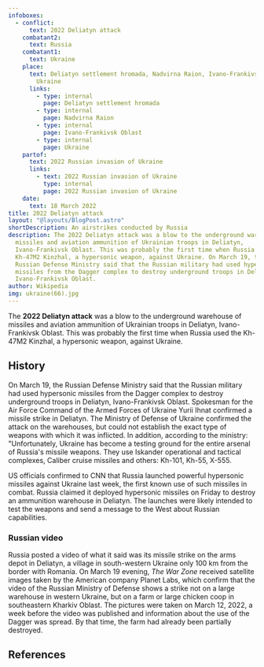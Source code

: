 ```yaml
---
infoboxes:
  - conflict:
      text: 2022 Deliatyn attack
    combatant2:
      text: Russia
    combatant1:
      text: Ukraine
    place:
      text: Deliatyn settlement hromada, Nadvirna Raion, Ivano-Frankivsk Oblast,
        Ukraine
      links:
        - type: internal
          page: Deliatyn settlement hromada
        - type: internal
          page: Nadvirna Raion
        - type: internal
          page: Ivano-Frankivsk Oblast
        - type: internal
          page: Ukraine
    partof:
      text: 2022 Russian invasion of Ukraine
      links:
        - text: 2022 Russian invasion of Ukraine
          type: internal
          page: 2022 Russian invasion of Ukraine
    date:
      text: 18 March 2022
title: 2022 Deliatyn attack
layout: "@layouts/BlogPost.astro"
shortDescription: An airstrikes conducted by Russia
description: The 2022 Deliatyn attack was a blow to the underground warehouse of
  missiles and aviation ammunition of Ukrainian troops in Deliatyn,
  Ivano-Frankivsk Oblast. This was probably the first time when Russia used the
  Kh-47M2 Kinzhal, a hypersonic weapon, against Ukraine. On March 19, the
  Russian Defense Ministry said that the Russian military had used hypersonic
  missiles from the Dagger complex to destroy underground troops in Deliatyn,
  Ivano-Frankivsk Oblast.
author: Wikipedia
img: ukraine(66).jpg
---
```


The **2022 Deliatyn attack** was a blow to the underground warehouse of missiles and aviation ammunition of Ukrainian troops in Deliatyn, Ivano-Frankivsk Oblast. This was probably the first time when Russia used the Kh-47M2 Kinzhal, a hypersonic weapon, against Ukraine.

## History

On March 19, the Russian Defense Ministry said that the Russian military had used hypersonic missiles from the Dagger complex to destroy underground troops in Deliatyn, Ivano-Frankivsk Oblast. Spokesman for the Air Force Command of the Armed Forces of Ukraine Yurii Ihnat confirmed a missile strike in Deliatyn. The Ministry of Defense of Ukraine confirmed the attack on the warehouses, but could not establish the exact type of weapons with which it was inflicted. In addition, according to the ministry: "Unfortunately, Ukraine has become a testing ground for the entire arsenal of Russia's missile weapons. They use Iskander operational and tactical complexes, Caliber cruise missiles and others: Kh-101, Kh-55, X-555.

US officials confirmed to CNN that Russia launched powerful hypersonic missiles against Ukraine last week, the first known use of such missiles in combat. Russia claimed it deployed hypersonic missiles on Friday to destroy an ammunition warehouse in Deliatyn. The launches were likely intended to test the weapons and send a message to the West about Russian capabilities.

### Russian video

Russia posted a video of what it said was its missile strike on the arms depot in Deliatyn, a village in south-western Ukraine only 100 km from the border with Romania. On March 19 evening, _The War Zone_ received satellite images taken by the American company Planet Labs, which confirm that the video of the Russian Ministry of Defense shows a strike not on a large warehouse in western Ukraine, but on a farm or large chicken coop in southeastern Kharkiv Oblast. The pictures were taken on March 12, 2022, a week before the video was published and information about the use of the Dagger was spread. By that time, the farm had already been partially destroyed.

## References
